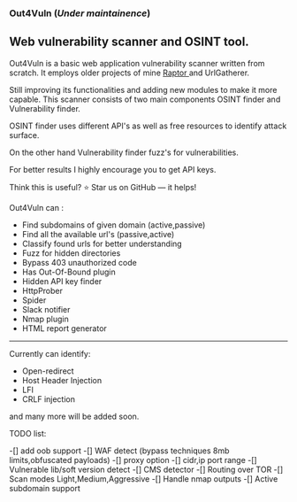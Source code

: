 ### Out4Vuln  (*Under maintainence*)
Web vulnerability scanner and OSINT tool.
---

Out4Vuln is a basic web application vulnerability scanner written from scratch. It employs older projects of mine [ Raptor ](https://github.com/HJ23/Raptor) and UrlGatherer.

Still improving its functionalities and adding new modules to make it more capable. This scanner consists of
two main components OSINT finder and Vulnerability finder.

OSINT finder uses different API's as well as free resources to identify attack surface.

On the other hand Vulnerability finder fuzz's for vulnerabilities.

For better results I highly encourage you to get API keys.

Think this is useful? ⭐ Star us on GitHub — it helps!

Out4Vuln can :

- Find subdomains of given domain (active,passive)
- Find all the available url's (passive,active)
- Classify found urls for better understanding
- Fuzz for hidden directories
- Bypass 403 unauthorized code
- Has Out-Of-Bound plugin
- Hidden API key finder
- HttpProber
- Spider
- Slack notifier
- Nmap plugin
- HTML report generator

---

Currently can identify:

-    Open-redirect
-    Host Header Injection
-    LFI 
-    CRLF injection

and many more will be added soon.


TODO list:

-[] add oob support
-[] WAF detect (bypass techniques 8mb limits,obfuscated payloads)
-[] proxy option
-[] cidr,ip port range
-[] Vulnerable lib/soft version detect
-[] CMS detector
-[] Routing over TOR
-[] Scan modes Light,Medium,Aggressive
-[] Handle nmap outputs
-[] Active subdomain support